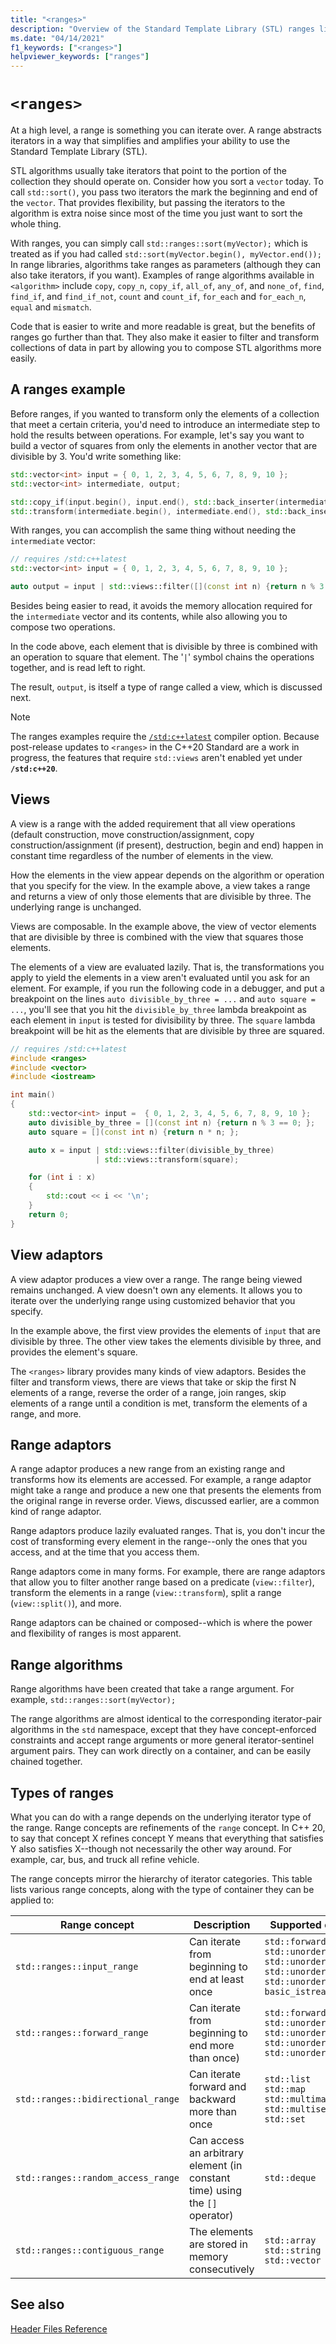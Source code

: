 ```yaml
---
title: "<ranges>"
description: "Overview of the Standard Template Library (STL) ranges library"
ms.date: "04/14/2021"
f1_keywords: ["<ranges>"]
helpviewer_keywords: ["ranges"]
---
```


# `<ranges>`

At a high level, a range is something you can iterate over. A range abstracts iterators in a way that simplifies and amplifies your ability to use the Standard Template Library (STL).

STL algorithms usually take iterators that point to the portion of the collection they should operate on. Consider how you sort a `vector` today. To call `std::sort()`, you pass two iterators the mark the beginning and end of the `vector`. That provides flexibility, but passing the iterators to the algorithm is extra noise since most of the time you just want to sort the whole thing.

With ranges, you can simply call `std::ranges::sort(myVector);` which is treated as if you had called `std::sort(myVector.begin(), myVector.end());` In range libraries, algorithms take ranges as parameters (although they can also take iterators, if you want). Examples of range algorithms available in `<algorithm>` include `copy`, `copy_n`, `copy_if`, `all_of`, `any_of`, and `none_of`, `find`, `find_if`, and `find_if_not`, `count` and `count_if`, `for_each` and `for_each_n`, `equal` and `mismatch`.

Code that is easier to write and more readable is great, but the benefits of ranges go further than that. They also make it easier to filter and transform collections of data in part by allowing you to compose STL algorithms more easily.

## A ranges example

Before ranges, if you wanted to transform only the elements of a collection that meet a certain criteria, you'd need to introduce an intermediate step to hold the results between operations. For example, let's say you want to build a vector of squares from only the elements in another vector that are divisible by 3. You'd write something like:

```cpp
std::vector<int> input = { 0, 1, 2, 3, 4, 5, 6, 7, 8, 9, 10 };
std::vector<int> intermediate, output;

std::copy_if(input.begin(), input.end(), std::back_inserter(intermediate), [](const int i) { return i%3 == 0; });
std::transform(intermediate.begin(), intermediate.end(), std::back_inserter(output), [](const int i) {return i*i; });
```

With ranges, you can accomplish the same thing without needing the `intermediate` vector:

```cpp
// requires /std:c++latest
std::vector<int> input = { 0, 1, 2, 3, 4, 5, 6, 7, 8, 9, 10 };

auto output = input | std::views::filter([](const int n) {return n % 3 == 0; }) | std::views::transform([](const int n) {return n * n; });
```  

Besides being easier to read, it avoids the memory allocation required for the `intermediate` vector and its contents, while also allowing you to compose two operations.

In the code above, each element that is divisible by three is combined with an operation to square that element. The '`|`' symbol chains the operations together, and is read left to right.

The result, `output`, is itself a type of range called a view, which is discussed next.

> [!NOTE]
> The ranges examples require the [`/std:c++latest`](../build/reference/std-specify-language-standard-version.md) compiler option. Because post-release updates to `<ranges>` in the C++20 Standard are a work in progress, the features that require `std::views` aren't enabled yet under **`/std:c++20`**.

## Views

A view is a range with the added requirement that all view operations (default construction, move construction/assignment, copy construction/assignment (if present), destruction, begin and end) happen in constant time regardless of the number of elements in the view.

How the elements in the view appear depends on the algorithm or operation that you specify for the view. In the example above, a view takes a range and returns a view of only those elements that are divisible by three. The underlying range is unchanged.

Views are composable. In the example above, the view of vector elements that are divisible by three is combined with the view that squares those elements.

The elements of a view are evaluated lazily. That is, the transformations you apply to yield the elements in a view aren't evaluated until you ask for an element. For example, if you run the following code in a debugger, and put a breakpoint on the lines `auto divisible_by_three = ...` and `auto square =  ...`, you'll see that you hit the `divisible_by_three` lambda breakpoint as each element in `input` is tested for divisibility by three. The `square` lambda breakpoint will be hit as the elements that are divisible by three are squared.

```cpp
// requires /std:c++latest
#include <ranges>
#include <vector>
#include <iostream>

int main()
{
    std::vector<int> input =  { 0, 1, 2, 3, 4, 5, 6, 7, 8, 9, 10 };
    auto divisible_by_three = [](const int n) {return n % 3 == 0; };
    auto square = [](const int n) {return n * n; };

    auto x = input | std::views::filter(divisible_by_three)
                   | std::views::transform(square);

    for (int i : x)
    {
        std::cout << i << '\n';
    }
    return 0;
}
```

## View adaptors

A view adaptor produces a view over a range. The range being viewed remains unchanged. A view doesn't own any elements. It allows you to iterate over the underlying range using customized behavior that you specify.

In the example above, the first view provides the elements of `input` that are divisible by three. The other view takes the elements divisible by three, and provides the element's square.

The `<ranges>` library provides many kinds of view adaptors. Besides the filter and transform views, there are views that take or skip the first N elements of a range, reverse the order of a range, join ranges, skip elements of a range until a condition is met, transform the elements of a range, and more.

## Range adaptors

A range adaptor produces a new range from an existing range and transforms how its elements are accessed. For example, a range adaptor might take a range and produce a new one that presents the elements from the original range in reverse order. Views, discussed earlier, are a common kind of range adaptor.

Range adaptors produce lazily evaluated ranges. That is, you don't incur the cost of transforming every element in the range--only the ones that you access, and at the time that you access them.

Range adaptors come in many forms. For example, there are range adaptors that allow you to filter another range based on a predicate (`view::filter`), transform the elements in a range (`view::transform`), split a range (`view::split()`), and more.

Range adaptors can be chained or composed--which is where the power and flexibility of ranges is most apparent.

## Range algorithms

Range algorithms have been created that take a range argument. For example, `std::ranges::sort(myVector);`

The range algorithms are almost identical to the corresponding iterator-pair algorithms in the `std` namespace, except that they have concept-enforced constraints and accept range arguments or more general iterator-sentinel argument pairs. They can work directly on a container, and can be easily chained together.

## Types of ranges

What you can do with a range depends on the underlying iterator type of the range. Range concepts are refinements of the `range` concept. In C++ 20, to say that concept X refines concept Y means that everything that satisfies Y also satisfies X--though not necessarily the other way around. For example, car, bus, and truck all refine vehicle.

The range concepts mirror the hierarchy of iterator categories. This table lists various range concepts, along with the type of container they can be applied to:

| Range concept | Description | Supported containers |
|--|--|--|
| `std::ranges::input_range` | Can iterate from beginning to end at least once | `std::forward_list`<br>`std::unordered_map`<br>`std::unordered_multimap`<br>`std::unordered_set`<br>`std::unordered_multiset`<br>`basic_istream_view` |
| `std::ranges::forward_range` | Can iterate from beginning to end more than once) | `std::forward_list`<br>`std::unordered_map`<br>`std::unordered_multimap`<br>`std::unordered_set`<br>`std::unordered_multiset` |
| `std::ranges::bidirectional_range` | Can iterate forward and backward more than once | `std::list`<br>`std::map`<br>`std::multimap`<br>`std::multiset`<br>`std::set`|
| `std::ranges::random_access_range` | Can access an arbitrary element (in constant time) using the `[]` operator) | `std::deque` |
| `std::ranges::contiguous_range` | The elements are stored in memory consecutively | `std::array`<br>`std::string`<br>`std::vector` |

## See also

[Header Files Reference](../standard-library/cpp-standard-library-header-files.md)

